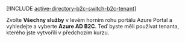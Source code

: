 [!INCLUDE [active-directory-b2c-switch-b2c-tenant](active-directory-b2c-switch-b2c-tenant.md)]

Zvolte **Všechny služby** v levém horním rohu portálu Azure Portal a vyhledejte a vyberte **Azure AD B2C**. Teď byste měli používat tenanta, kterého jste vytvořili v předchozím kurzu.